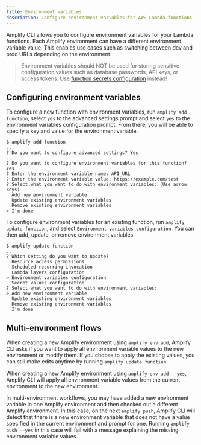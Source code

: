 ```yaml
---
title: Environment variables
description: Configure environment variables for AWS Lambda functions
---
```


Amplify CLI allows you to configure environment variables for your Lambda functions. Each Amplify environment can have a different environment variable value. This enables use cases such as switching between dev and prod URLs depending on the environment.

> Environment variables should NOT be used for storing sensitive configuration values such as database passwords, API keys, or access tokens. Use [function secrets configuration](~/cli/function/secrets.md) instead!

## Configuring environment variables
To configure a new function with environment variables, run `amplify add function`, select `yes` to the advanced settings prompt and select `yes` to the environment variables configuration prompt. From there, you will be able to specify a key and value for the environment variable.

```console
$ amplify add function
...
? Do you want to configure advanced settings? Yes
...
? Do you want to configure environment variables for this function? Yes
? Enter the environment variable name: API_URL
? Enter the environment variable value: https://example.com/test
? Select what you want to do with environment variables: (Use arrow keys)
  Add new environment variable
  Update existing environment variables
  Remove existing environment variables
> I'm done
```

To configure environment variables for an existing function, run `amplify update function`, and select `Environment variables configuration`. You can then add, update, or remove environment variables.

```console
$ amplify update function
...
? Which setting do you want to update?
  Resource access permissions
  Scheduled recurring invocation
  Lambda layers configuration
> Environment variables configuration
  Secret values configuration
? Select what you want to do with environment variables:
> Add new environment variable
  Update existing environment variables
  Remove existing environment variables
  I'm done
```

## Multi-environment flows
When creating a new Amplify environment using `amplify env add`, Amplify CLI asks if you want to apply all environment variable values to the new environment or modify them. If you choose to apply the existing values, you can still make edits anytime by running `amplify update function`.

When creating a new Amplify environment using `amplify env add --yes`, Amplify CLI will apply all environment variable values from the current environment to the new environment.

In multi-environment workflows, you may have added a new environment variable in one Amplify environment and then checked out a different Amplify environment. In this case, on the next `amplify push`, Amplify CLI will detect that there is a new environment variable that does not have a value specified in the current environment and prompt for one.
Running `amplify push --yes` in this case will fail with a message explaining the missing environment variable values.
